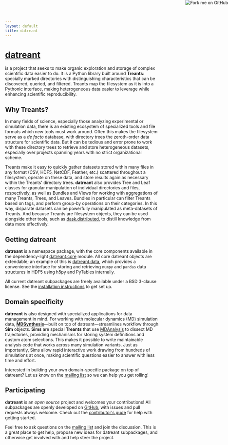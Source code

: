 ```yaml
---
layout: default
title: datreant
---
```

# [**datreant**]({{site.baseurl}})

is a project that seeks to make organic exploration and storage of
complex scientific data easier to do. It is a Python library built around
**Treants**: specially marked directories with distinguishing characteristics
that can be discovered, queried, and filtered. Treants map the filesystem as
it is into a Pythonic interface, making heterogeneous data easier to leverage
while enhancing scientific reproducibility.

## Why Treants?

In many fields of science, especially those analyzing experimental or
simulation data, there is an existing ecosystem of specialized tools and file
formats which new tools must work around. Often this makes the filesystem serve
as a *de facto* database, with directory trees the zeroth-order data structure
for scientific data. But it can be tedious and error prone to work with these
directory trees to retrieve and store heterogeneous datasets, especially over
projects spanning years with no strict organizational scheme.

Treants make it easy to quickly gather datasets stored within many files in any
format (CSV, HDF5, NetCDF, Feather, etc.) scattered throughout a filesystem,
operate on these data, and store results again as necessary within the Treants'
directory trees. **datreant** also provides Tree and Leaf classes for granular
manipulation of individual directories and files, respectively, as well as
Bundles and Views for working with aggregations of many Treants, Trees, and
Leaves. Bundles in particular can filter Treants based on tags, and perform
group-by operations on their categories. In this way, disparate datasets can be
powerfully manipulated as meta-datasets of Treants. And because Treants are
filesystem objects, they can be used alongside other tools, such as
[dask.distributed](http://distributed.readthedocs.org/), to distill knowledge
from data more effectively.


## Getting datreant

**datreant** is a namespace package, with the core components available in the
dependency-light [datreant.core](http://datreant.readthedocs.org/)
module. All core datreant objects are extendable; an example of this is
[datreant.data](http://datreantdata.readthedocs.org/), which provides a
convenience interface for storing and retrieving `numpy` and `pandas` data
structures in HDF5 using h5py and PyTables internally.

All current datreant subpackages are freely available under a BSD 3-clause
license. See the [installation
instructions](http://datreant.readthedocs.org/en/latest/install.html) to get
set up.


## Domain specificity

**datreant** is also designed with specialized applications for data management
in mind. For working with molecular dynamics (MD) simulation data,
[**MDSynthesis**](http://mdsynthesis.readthedocs.org/)—built on top of
datreant—streamlines workflow through **Sim** objects. **Sims** are special
**Treants** that use [MDAnalysis](http://www.mdanalysis.org/) to dissect MD
trajectories, providing mechanisms for storing system definitions and custom
atom selections. This makes it possible to write maintainable analysis code
that works across many simulation variants. Just as importantly, Sims allow
rapid interactive work drawing from hundreds of simulations at once, making
scientific questions easier to answer with less time and effort.

Interested in building your own domain-specific package on top of datreant?
Let us know on the [mailing list](http://groups.google.com/group/datreant)
so we can help you get rolling!


## Participating

**datreant** is an *open source* project and welcomes your contributions! All
subpackages are openly developed on [GitHub](https://github.com/datreant),
with issues and pull requests always welcome. Check out the [contributor's
gude](http://datreant.readthedocs.org/en/latest/contributing.html) for help
with getting started.

Feel free to ask questions on the
[mailing list](http://groups.google.com/group/datreant) and join the
discussion. This is a great place to get help, propose new ideas for datreant
subpackages, and otherwise get involved with and help steer the project.

<a href="https://github.com/datreant"><img style="position: absolute; top: 0; right: 0; border: 0;" src="https://camo.githubusercontent.com/a6677b08c955af8400f44c6298f40e7d19cc5b2d/68747470733a2f2f73332e616d617a6f6e6177732e636f6d2f6769746875622f726962626f6e732f666f726b6d655f72696768745f677261795f3664366436642e706e67" alt="Fork me on GitHub" data-canonical-src="https://s3.amazonaws.com/github/ribbons/forkme_right_gray_6d6d6d.png"></a>
